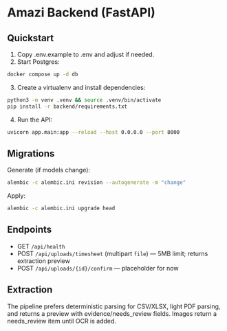 Amazi Backend (FastAPI)
=======================

Quickstart
----------

1. Copy .env.example to .env and adjust if needed.
2. Start Postgres:

```bash
docker compose up -d db
```

3. Create a virtualenv and install dependencies:

```bash
python3 -m venv .venv && source .venv/bin/activate
pip install -r backend/requirements.txt
```

4. Run the API:

```bash
uvicorn app.main:app --reload --host 0.0.0.0 --port 8000
```

Migrations
----------

Generate (if models change):

```bash
alembic -c alembic.ini revision --autogenerate -m "change"
```

Apply:

```bash
alembic -c alembic.ini upgrade head
```

Endpoints
---------

- GET `/api/health`
- POST `/api/uploads/timesheet` (multipart `file`) — 5MB limit; returns extraction preview
- POST `/api/uploads/{id}/confirm` — placeholder for now

Extraction
----------
The pipeline prefers deterministic parsing for CSV/XLSX, light PDF parsing, and returns a preview with evidence/needs_review fields. Images return a needs_review item until OCR is added.

